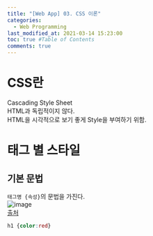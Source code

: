 ```yaml
---
title: "[Web App] 03. CSS 이론"
categories: 
  - Web Programming
last_modified_at: 2021-03-14 15:23:00
toc: true #Table of Contents
comments: true
---
```


# CSS란
Cascading Style Sheet  
HTML과 독립적이지 않다.  
HTML을 시각적으로 보기 좋게 Style을 부여하기 위함.  

# 태그 별 스타일
## 기본 문법
`태그명 {속성}`의 문법을 가진다.  
![image](https://user-images.githubusercontent.com/65759076/111064704-d7127900-84f8-11eb-8dce-f847efbf6a30.png)  
[출처](https://youtu.be/IxCPOBLQeU0?list=PLuHgQVnccGMAE4Sn_SYvMw5-qEADJcU-X&t=790)  
```css
h1 {color:red}
```


